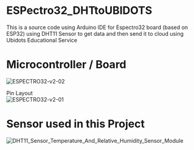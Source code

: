 # ESPectro32_DHTtoUBIDOTS
This is a source code using Arduino IDE for Espectro32 board (based on ESP32) using DHT11 Sensor to get data and then send it to cloud using Ubidots Educational Service

# Microcontroller / Board
![ESPECTRO32-v2-02](https://user-images.githubusercontent.com/42132479/115755290-6435d100-a3c7-11eb-8466-b44729df9e7f.png)  

Pin Layout  
![ESPECTRO32-v2-01](https://user-images.githubusercontent.com/42132479/115755370-7879ce00-a3c7-11eb-9a09-1c024e6aa90b.png)

# Sensor used in this Project
![DHT11_Sensor_Temperature_And_Relative_Humidity_Sensor_Module](https://user-images.githubusercontent.com/42132479/115755461-92b3ac00-a3c7-11eb-9f9d-8c3688c277bf.jpg)
